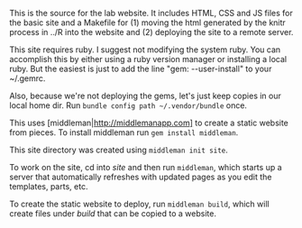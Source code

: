 This is the source for the lab website.  It includes HTML, CSS and JS
files for the basic site and a Makefile for (1) moving the html
generated by the knitr process in ../R into the website and (2)
deploying the site to a remote server.

This site requires ruby.  I suggest not modifying the system ruby.
You can accomplish this by either using a ruby version manager or
installing a local ruby.  But the easiest is just to add the line
"gem: --user-install" to your ~/.gemrc.

Also, because we're not deploying the gems, let's just keep copies in
our local home dir.  Run `bundle config path ~/.vendor/bundle` once.

This uses [middleman|http://middlemanapp.com] to create a static
website from pieces.  To install middleman run `gem install
middleman`.

This site directory was created using `middleman init site`.

To work on the site, cd into *site* and then run `middleman`, which
starts up a server that automatically refreshes with updated pages as
you edit the templates, parts, etc.

To create the static website to deploy, run `middleman build`, which
will create files under *build* that can be copied to a website.



